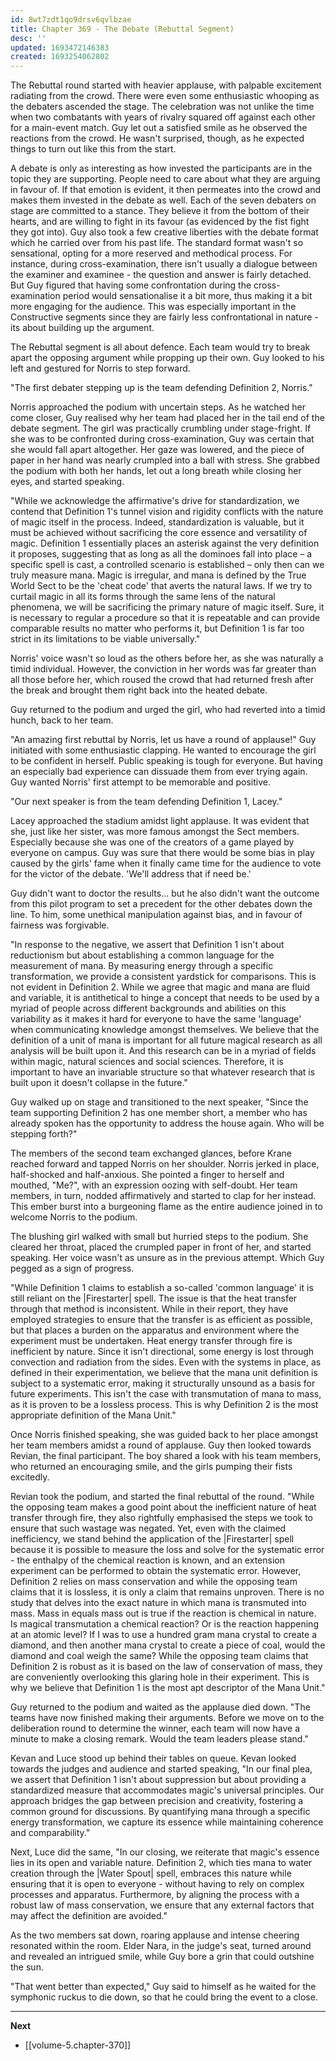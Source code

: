 ```yaml
---
id: 8wt7zdt1qo9drsv6qvlbzae
title: Chapter 369 - The Debate (Rebuttal Segment)
desc: ''
updated: 1693472146383
created: 1693254062802
---
```


The Rebuttal round started with heavier applause, with palpable excitement radiating from the crowd. There were even some enthusiastic whooping as the debaters ascended the stage. The celebration was not unlike the time when two combatants with years of rivalry squared off against each other for a main-event match. Guy let out a satisfied smile as he observed the reactions from the crowd. He wasn't surprised, though, as he expected things to turn out like this from the start.

A debate is only as interesting as how invested the participants are in the topic they are supporting. People need to care about what they are arguing in favour of. If that emotion is evident, it then permeates into the crowd and makes them invested in the debate as well. Each of the seven debaters on stage are committed to a stance. They believe it from the bottom of their hearts, and are willing to fight in its favour (as evidenced by the fist fight they got into). Guy also took a few creative liberties with the debate format which he carried over from his past life. The standard format wasn't so sensational, opting for a more reserved and methodical process. For instance, during cross-examination, there isn't usually a dialogue between the examiner and examinee - the question and answer is fairly detached. But Guy figured that having some confrontation during the cross-examination period would sensationalise it a bit more, thus making it a bit more engaging for the audience. This was especially important in the Constructive segments since they are fairly less confrontational in nature - its about building up the argument.

The Rebuttal segment is all about defence. Each team would try to break apart the opposing argument while propping up their own. Guy looked to his left and gestured for Norris to step forward.

"The first debater stepping up is the team defending Definition 2, Norris."

Norris approached the podium with uncertain steps. As he watched her come closer, Guy realised why her team had placed her in the tail end of the debate segment. The girl was practically crumbling under stage-fright. If she was to be confronted during cross-examination, Guy was certain that she would fall apart altogether. Her gaze was lowered, and the piece of paper in her hand was nearly crumpled into a ball with stress. She grabbed the podium with both her hands, let out a long breath while closing her eyes, and started speaking.

"While we acknowledge the affirmative's drive for standardization, we contend that Definition 1's tunnel vision and rigidity conflicts with the nature of magic itself in the process. Indeed, standardization is valuable, but it must be achieved without sacrificing the core essence and versatility of magic. Definition 1 essentially places an asterisk against the very definition it proposes, suggesting that as long as all the dominoes fall into place – a specific spell is cast, a controlled scenario is established – only then can we truly measure mana. Magic is irregular, and mana is defined by the True World Sect to be the 'cheat code' that averts the natural laws. If we try to curtail magic in all its forms through the same lens of the natural phenomena, we will be sacrificing the primary nature of magic itself. Sure, it is necessary to regular a procedure so that it is repeatable and can provide comparable results no matter who performs it, but Definition 1 is far too strict in its limitations to be viable universally."

Norris' voice wasn't so loud as the others before her, as she was naturally a timid individual. However, the conviction in her words was far greater than all those before her, which roused the crowd that had returned fresh after the break and brought them right back into the heated debate.

Guy returned to the podium and urged the girl, who had reverted into a timid hunch, back to her team.

"An amazing first rebuttal by Norris, let us have a round of applause!" Guy initiated with some enthusiastic clapping. He wanted to encourage the girl to be confident in herself. Public speaking is tough for everyone. But having an especially bad experience can dissuade them from ever trying again. Guy wanted Norris' first attempt to be memorable and positive.

"Our next speaker is from the team defending Definition 1, Lacey."

Lacey approached the stadium amidst light applause. It was evident that she, just like her sister, was more famous amongst the Sect members. Especially because she was one of the creators of a game played by everyone on campus. Guy was sure that there would be some bias in play caused by the girls' fame when it finally came time for the audience to vote for the victor of the debate. 'We'll address that if need be.'

Guy didn't want to doctor the results... but he also didn't want the outcome from this pilot program to set a precedent for the other debates down the line. To him, some unethical manipulation against bias, and in favour of fairness was forgivable.

"In response to the negative, we assert that Definition 1 isn't about reductionism but about establishing a common language for the measurement of mana. By measuring energy through a specific transformation, we provide a consistent yardstick for comparisons. This is not evident in Definition 2. While we agree that magic and mana are fluid and variable, it is antithetical to hinge a concept that needs to be used by a myriad of people across different backgrounds and abilities on this variability as it makes it hard for everyone to have the same 'language' when communicating knowledge amongst themselves. We believe that the definition of a unit of mana is important for all future magical research as all analysis will be built upon it. And this research can be in a myriad of fields within magic, natural sciences and social sciences. Therefore, it is important to have an invariable structure so that whatever research that is built upon it doesn't collapse in the future."

Guy walked up on stage and transitioned to the next speaker, "Since the team supporting Definition 2 has one member short, a member who has already spoken has the opportunity to address the house again. Who will be stepping forth?"

The members of the second team exchanged glances, before Krane reached forward and tapped Norris on her shoulder. Norris jerked in place, half-shocked and half-anxious. She pointed a finger to herself and mouthed, "Me?", with an expression oozing with self-doubt. Her team members, in turn, nodded affirmatively and started to clap for her instead. This ember burst into a burgeoning flame as the entire audience joined in to welcome Norris to the podium.

The blushing girl walked with small but hurried steps to the podium. She cleared her throat, placed the crumpled paper in front of her, and started speaking. Her voice wasn't as unsure as in the previous attempt. Which Guy pegged as a sign of progress.

"While Definition 1 claims to establish a so-called 'common language' it is still reliant on the |Firestarter| spell. The issue is that the heat transfer through that method is inconsistent. While in their report, they have employed strategies to ensure that the transfer is as efficient as possible, but that places a burden on the apparatus and environment where the experiment must be undertaken. Heat energy transfer through fire is inefficient by nature. Since it isn't directional, some energy is lost through convection and radiation from the sides. Even with the systems in place, as defined in their experimentation, we believe that the mana unit definition is subject to a systematic error, making it structurally unsound as a basis for future experiments. This isn't the case with transmutation of mana to mass, as it is proven to be a lossless process. This is why Definition 2 is the most appropriate definition of the Mana Unit."

Once Norris finished speaking, she was guided back to her place amongst her team members amidst a round of applause. Guy then looked towards Revian, the final participant. The boy shared a look with his team members, who returned an encouraging smile, and the girls pumping their fists excitedly.

Revian took the podium, and started the final rebuttal of the round. "While the opposing team makes a good point about the inefficient nature of heat transfer through fire, they also rightfully emphasised the steps we took to ensure that such wastage was negated. Yet, even with the claimed inefficiency, we stand behind the application of the |Firestarter| spell because it is possible to measure the loss and solve for the systematic error - the enthalpy of the chemical reaction is known, and an extension experiment can be performed to obtain the systematic error. However, Definition 2 relies on mass conservation and while the opposing team claims that it is lossless, it is only a claim that remains unproven. There is no study that delves into the exact nature in which mana is transmuted into mass. Mass in equals mass out is true if the reaction is chemical in nature. Is magical transmutation a chemical reaction? Or is the reaction happening at an atomic level? If I was to use a hundred gram mana crystal to create a diamond, and then another mana crystal to create a piece of coal, would the diamond and coal weigh the same? While the opposing team claims that Definition 2 is robust as it is based on the law of conservation of mass, they are conveniently overlooking this glaring hole in their experiment. This is why we believe that Definition 1 is the most apt descriptor of the Mana Unit."

Guy returned to the podium and waited as the applause died down. "The teams have now finished making their arguments. Before we move on to the deliberation round to determine the winner, each team will now have a minute to make a closing remark. Would the team leaders please stand."

Kevan and Luce stood up behind their tables on queue. Kevan looked towards the judges and audience and started speaking, "In our final plea, we assert that Definition 1 isn't about suppression but about providing a standardized measure that accommodates magic's universal principles. Our approach bridges the gap between precision and creativity, fostering a common ground for discussions. By quantifying mana through a specific energy transformation, we capture its essence while maintaining coherence and comparability."

Next, Luce did the same, "In our closing, we reiterate that magic's essence lies in its open and variable nature. Definition 2, which ties mana to water creation through the |Water Spout| spell, embraces this nature while ensuring that it is open to everyone - without having to rely on complex processes and apparatus. Furthermore, by aligning the process with a robust law of mass conservation, we ensure that any external factors that may affect the definition are avoided."

As the two members sat down, roaring applause and intense cheering resonated within the room. Elder Nara, in the judge's seat, turned around and revealed an intrigued smile, while Guy bore a grin that could outshine the sun.

"That went better than expected," Guy said to himself as he waited for the symphonic ruckus to die down, so that he could bring the event to a close.

____

**Next**
* [[volume-5.chapter-370]]